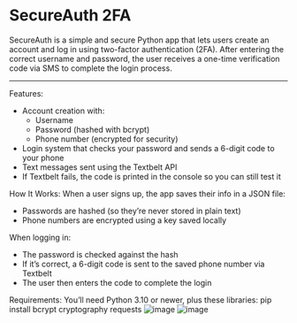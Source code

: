 # SecureAuth 2FA

SecureAuth is a simple and secure Python app that lets users create an account and log in using two-factor authentication (2FA). After entering the correct username and password, the user receives a one-time verification code via SMS to complete the login process.

---

Features:
- Account creation with:
  - Username
  - Password (hashed with bcrypt)
  - Phone number (encrypted for security)
- Login system that checks your password and sends a 6-digit code to your phone
- Text messages sent using the Textbelt API
- If Textbelt fails, the code is printed in the console so you can still test it

How It Works:
When a user signs up, the app saves their info in a JSON file:
- Passwords are hashed (so they’re never stored in plain text)
- Phone numbers are encrypted using a key saved locally

When logging in:
- The password is checked against the hash
- If it’s correct, a 6-digit code is sent to the saved phone number via Textbelt
- The user then enters the code to complete the login

Requirements:
You’ll need Python 3.10 or newer, plus these libraries:
pip install bcrypt cryptography requests
![image](https://github.com/user-attachments/assets/ff3a3a99-05fa-4a98-807b-942c6dbf4370)
![image](https://github.com/user-attachments/assets/af1718ab-fe1d-4c4b-a851-7e4148a139b6)
